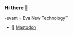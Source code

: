 ### Hi there 👋

-evant = Eva New Technology™
- 🐘 <a rel="me" href="https://pony.social/@pixellight">Mastodon</a>
